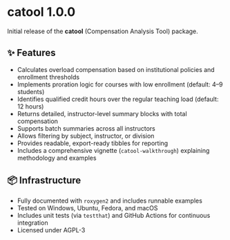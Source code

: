 # catool 1.0.0

Initial release of the **catool** (Compensation Analysis Tool) package.

## ✨ Features

- Calculates overload compensation based on institutional policies and enrollment thresholds
- Implements proration logic for courses with low enrollment (default: 4–9 students)
- Identifies qualified credit hours over the regular teaching load (default: 12 hours)
- Returns detailed, instructor-level summary blocks with total compensation
- Supports batch summaries across all instructors
- Allows filtering by subject, instructor, or division
- Provides readable, export-ready tibbles for reporting
- Includes a comprehensive vignette (`catool-walkthrough`) explaining methodology and examples

## 📦 Infrastructure

- Fully documented with `roxygen2` and includes runnable examples
- Tested on Windows, Ubuntu, Fedora, and macOS
- Includes unit tests (via `testthat`) and GitHub Actions for continuous integration
- Licensed under AGPL-3

